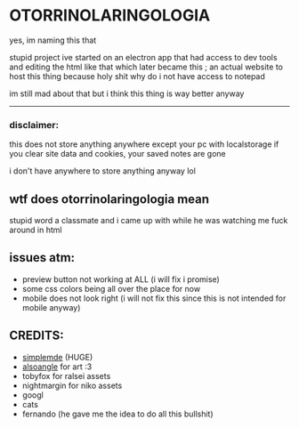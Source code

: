 # OTORRINOLARINGOLOGIA
yes, im naming this that

stupid project ive started on an electron app that had access to dev tools and editing the html like that which later became this ; an actual website to host this thing because holy shit why do i not have access to notepad

im still mad about that but i think this thing is way better anyway

---
### disclaimer:
this does not store anything anywhere except your pc with localstorage
if you clear site data and cookies, your saved notes are gone

i don't have anywhere to store anything anyway lol

## wtf does otorrinolaringologia mean
stupid word a classmate and i came up with while he was watching me fuck around in html

## issues atm:
- preview button not working at ALL (i will fix i promise)
- some css colors being all over the place for now
- mobile does not look right (i will not fix this since this is not intended for mobile anyway)

## CREDITS:
- [simplemde](https://github.com/sparksuite/simplemde-markdown-editor) (HUGE)
- [alsoangle](https://bsky.app/profile/alsoangle.bsky.social) for art :3
- tobyfox for ralsei assets
- nightmargin for niko assets
- googl
- cats
- fernando (he gave me the idea to do all this bullshit)
